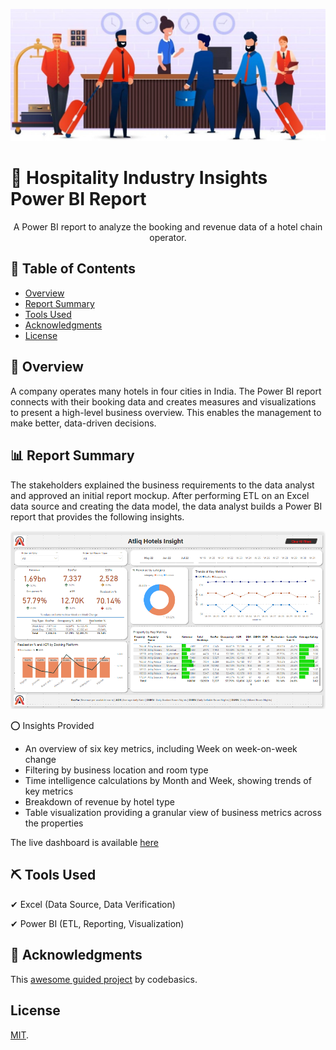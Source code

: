 <!-- Comment : Project Banner -->
<p align="center">
  <a href="" rel="noopener">
 <img src="/Report_Images/Image_1_Banner.jpg" alt="Project banner"></a>
</p>

<!-- ---------------------------------------------------------------- -->
<!-- Comment : Project Description-->
# 📣 Hospitality Industry Insights Power BI Report

<p align="center"> A Power BI report to analyze the booking and revenue data of a hotel chain operator. 
    <br> 
</p>

<!-- 📣 Power BI Project : Hospitality Industry Insights Report -->

## 📝 Table of Contents
+ [Overview](#a_0_OV)
+ [Report Summary](#a_1_RS) 
+ [Tools Used](#a_2_built_using)
+ [Acknowledgments](#a_3_acknowledgements)
+ [License](#a_4_license)

## 📝 Overview  <a name = "a_0_OV"></a>

<p align="justified"> 
A company operates many hotels in four cities in India. The Power BI report connects with their booking data and creates measures and visualizations to present a high-level business overview. This enables the management to make better, data-driven decisions. 
</p>

## 📊 Report Summary  <a name = "a_1_RS"></a>

<p align="justified"> 
The stakeholders explained the business requirements to the data analyst and approved an initial report mockup. After performing ETL on an Excel data source and creating the data model, the data analyst builds a Power BI report that provides the following insights. 
</p>

![Add Image](/Report_Images/Image_2_Report_Page.png)  

⭕ Insights Provided

- An overview of six key metrics, including Week on week-on-week change 
- Filtering by business location and room type
- Time intelligence calculations by Month and Week, showing trends of key metrics
- Breakdown of revenue by hotel type
- Table visualization providing a granular view of business metrics across the properties

The live dashboard is available [here](https://app.powerbi.com/view?r=eyJrIjoiNDZmYjc1NjgtNzQ4ZS00MTNkLWI3MmYtMmM5Njc2OWYxMGYwIiwidCI6ImRmODY3OWNkLWE4MGUtNDVkOC05OWFjLWM4M2VkN2ZmOTVhMCJ9)


## ⛏️ Tools Used  <a name = "a_2_built_using"></a>

<p align="justified"> 
✔ Excel (Data Source, Data Verification)

✔ Power BI (ETL, Reporting, Visualization)
</p>

## 🎉 Acknowledgments  <a name = "a_3_acknowledgements"></a>

This [awesome guided project](https://www.youtube.com/watch?v=tT4V7zguCnc&list=PLeo1K3hjS3uv_e0HUEu1CVCOikPay64p8&index=2) by codebasics.


## License <a name = "a_4_license"></a> 

[MIT](https://choosealicense.com/licenses/mit/).

